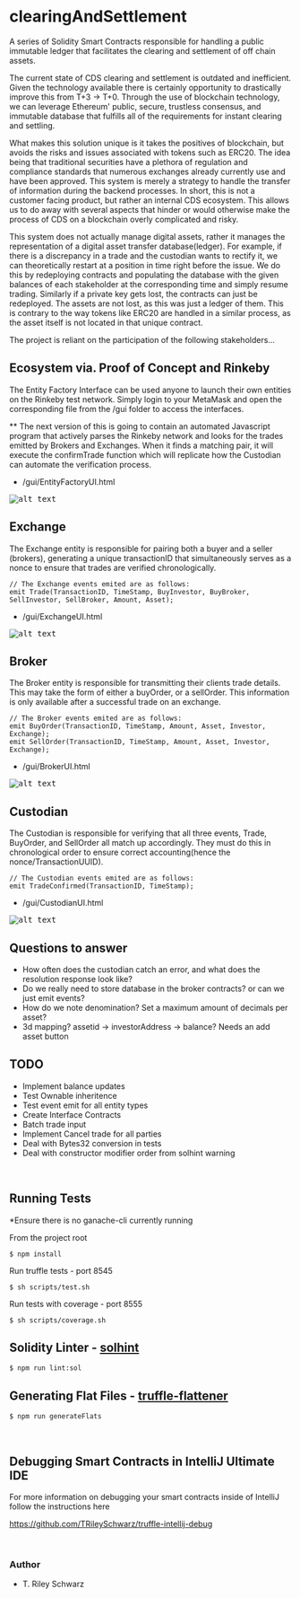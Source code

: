# clearingAndSettlement 

A series of Solidity Smart Contracts responsible for handling a public immutable ledger that facilitates the clearing and settlement of off chain assets. 

The current state of 
CDS clearing and settlement is outdated and inefficient. 
Given the technology available there is certainly opportunity to drastically improve this from T+3 -> T+0.
Through the use of blockchain technology, we can leverage Ethereum' public, secure, trustless consensus, and immutable database that fulfills all of the requirements for instant clearing and settling.

What makes this solution unique is it takes the positives of blockchain, but avoids the risks and issues associated with tokens such as ERC20.
The idea being that traditional securities have a plethora of regulation and compliance standards that numerous exchanges already currently use and have been approved. This system is merely a strategy 
to handle the transfer of information during the backend processes. In short, this is not a customer facing product, but rather an internal CDS ecosystem. This allows us to do away with 
several aspects that hinder or would otherwise make the process of CDS on a blockchain overly complicated and risky. 

This system does not actually manage digital assets, rather it manages the representation of a digital asset transfer database(ledger). 
For example, if there is a discrepancy in a trade and the custodian wants to rectify it, we can theoretically restart at a position in time right before the issue. We do this by redeploying contracts and populating the database with the given balances
of each stakeholder at the corresponding time and simply resume trading. 
Similarly if a private key gets lost, the contracts can just be redeployed. The assets are not lost, as this was just a ledger of them. This is contrary to the way tokens like ERC20 are handled in a similar process, as the asset itself is not located in that unique contract.


The project is reliant on the participation of the following stakeholders...

## Ecosystem via. Proof of Concept and Rinkeby

The Entity Factory Interface can be used anyone to launch their own entities on the Rinkeby test network. Simply login to your MetaMask
and open the corresponding file from the /gui folder to access the interfaces.

** The next version of this is going to contain an 
automated Javascript program that actively parses the Rinkeby network and looks for the trades emitted by Brokers and Exchanges.
When it finds a matching pair, it will execute the confirmTrade function which will replicate how the Custodian can automate the verification process.


- /gui/EntityFactoryUI.html

<kbd> 

![alt text](/screens/EntityFactoryUICapture.png?raw=true)

</kbd> 

## Exchange
The Exchange entity is responsible for pairing both a buyer and a seller (brokers), generating a unique transactionID that simultaneously serves as a nonce to ensure 
that trades are verified chronologically. 

    // The Exchange events emited are as follows:
    emit Trade(TransactionID, TimeStamp, BuyInvestor, BuyBroker, SellInvestor, SellBroker, Amount, Asset);
    
- /gui/ExchangeUI.html    
    
<kbd> 

![alt text](/screens/ExchangeUICapture.png?raw=true)
    
</kbd> 
    
## Broker
The Broker entity is responsible for transmitting their clients trade details. This may take the form of either a buyOrder, or a sellOrder. 
This information is only available after a successful trade on an exchange.

    // The Broker events emited are as follows:
    emit BuyOrder(TransactionID, TimeStamp, Amount, Asset, Investor, Exchange);
    emit SellOrder(TransactionID, TimeStamp, Amount, Asset, Investor, Exchange);

- /gui/BrokerUI.html

<kbd> 
   
![alt text](/screens/BrokerUICapture.png?raw=true)

</kbd>
    
## Custodian
The Custodian is responsible for verifying that all three events, Trade, BuyOrder, and SellOrder all match up accordingly. They must do this in chronological order to ensure correct accounting(hence the nonce/TransactionUUID).

    // The Custodian events emited are as follows:
    emit TradeConfirmed(TransactionID, TimeStamp);
- /gui/CustodianUI.html
    
<kbd> 
    
![alt text](/screens/CustodianUICapture.png?raw=true)
    
</kbd>     



## Questions to answer

- How often does the custodian catch an error, and what does the resolution response look like?
- Do we really need to store database in the broker contracts? or can we just emit events?
- How do we note denomination? Set a maximum amount of decimals per asset?
- 3d mapping? assetid -> investorAddress -> balance? Needs an add asset button

## TODO

- Implement balance updates
- Test Ownable inheritence
- Test event emit for all entity types
- Create Interface Contracts
- Batch trade input
- Implement Cancel trade for all parties
- Deal with Bytes32 conversion in tests
- Deal with constructor modifier order from solhint warning



&nbsp;
## Running Tests
*Ensure there is no ganache-cli currently running

From the project root 
    
    $ npm install

Run truffle tests - port 8545

    $ sh scripts/test.sh

Run tests with coverage - port 8555

    $ sh scripts/coverage.sh


## Solidity Linter - [solhint](https://protofire.github.io/solhint/)

    $ npm run lint:sol


## Generating Flat Files - [truffle-flattener](https://www.npmjs.com/package/truffle-flattener)


    $ npm run generateFlats
    
&nbsp;
## Debugging Smart Contracts in IntelliJ Ultimate IDE
     
For more information on debugging your smart contracts inside of IntelliJ follow the instructions here
    
https://github.com/TRileySchwarz/truffle-intellij-debug



&nbsp;
### Author

- T. Riley Schwarz








